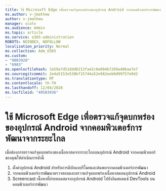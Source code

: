 ```yaml
---
title: ใช้ Microsoft Edge เพื่อตรวจแก้จุดบกพร่องของอุปกรณ์ Android จากคอมพิวเตอร์การพัฒนาจากระยะไกล
ms.author: v-jmathew
author: v-jmathew
manager: scotv
ms.audience: Admin
ms.topic: article
ms.service: o365-administration
ROBOTS: NOINDEX, NOFOLLOW
localization_priority: Normal
ms.collection: Adm_O365
ms.custom:
- "9003928"
- "6983"
ms.openlocfilehash: 3a59a7d51ddd0213fa42c0e094b7269a406ae7e7
ms.sourcegitcommit: 2e4a5153e530bf15744a52e982eeb0d99757e9d2
ms.translationtype: MT
ms.contentlocale: th-TH
ms.lasthandoff: 12/04/2020
ms.locfileid: "49583936"
---
```

# <a name="use-microsoft-edge-to-remotely-debug-an-android-device-from-a-development-computer"></a>ใช้ Microsoft Edge เพื่อตรวจแก้จุดบกพร่องของอุปกรณ์ Android จากคอมพิวเตอร์การพัฒนาจากระยะไกล

เมื่อต้องการตรวจแก้จุดบกพร่องของเนื้อหาสดจากระยะไกลบนอุปกรณ์ Android จากคอมพิวเตอร์ของคุณให้ดำเนินการดังนี้

1. ตั้งค่าอุปกรณ์ Android สำหรับการดีบักแบบรีโมทและค้นพบจากคอมพิวเตอร์การพัฒนา
2. จากคอมพิวเตอร์การพัฒนาตรวจสอบและตรวจแก้จุดบกพร่องเนื้อหาสดบนอุปกรณ์ Android
3. Screencast เนื้อหาที่ถ่ายทอดสดจากอุปกรณ์ Android ไปยังอินสแตนซ์ DevTools บนคอมพิวเตอร์การพัฒนา
